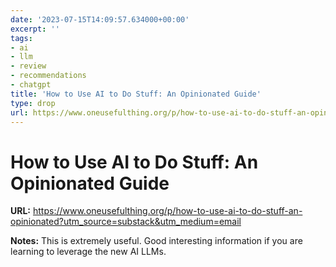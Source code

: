 ```yaml
---
date: '2023-07-15T14:09:57.634000+00:00'
excerpt: ''
tags:
- ai
- llm
- review
- recommendations
- chatgpt
title: 'How to Use AI to Do Stuff: An Opinionated Guide'
type: drop
url: https://www.oneusefulthing.org/p/how-to-use-ai-to-do-stuff-an-opinionated?utm_source=substack&utm_medium=email
---
```


# How to Use AI to Do Stuff: An Opinionated Guide

**URL:** https://www.oneusefulthing.org/p/how-to-use-ai-to-do-stuff-an-opinionated?utm_source=substack&utm_medium=email

**Notes:**
This is extremely useful. Good interesting information if you are learning to leverage the new AI LLMs.
